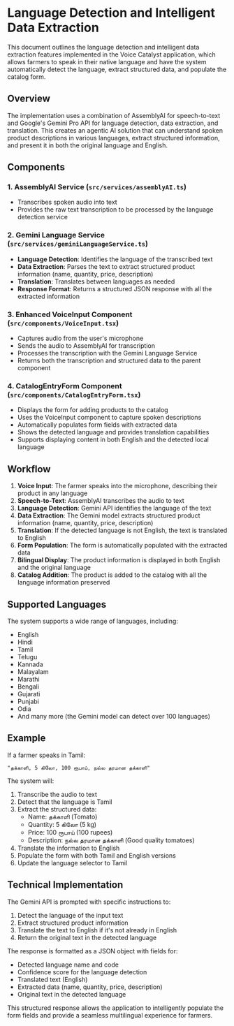 # Language Detection and Intelligent Data Extraction

This document outlines the language detection and intelligent data extraction features implemented in the Voice Catalyst application, which allows farmers to speak in their native language and have the system automatically detect the language, extract structured data, and populate the catalog form.

## Overview

The implementation uses a combination of AssemblyAI for speech-to-text and Google's Gemini Pro API for language detection, data extraction, and translation. This creates an agentic AI solution that can understand spoken product descriptions in various languages, extract structured information, and present it in both the original language and English.

## Components

### 1. AssemblyAI Service (`src/services/assemblyAI.ts`)

- Transcribes spoken audio into text
- Provides the raw text transcription to be processed by the language detection service

### 2. Gemini Language Service (`src/services/geminiLanguageService.ts`)

- **Language Detection**: Identifies the language of the transcribed text
- **Data Extraction**: Parses the text to extract structured product information (name, quantity, price, description)
- **Translation**: Translates between languages as needed
- **Response Format**: Returns a structured JSON response with all the extracted information

### 3. Enhanced VoiceInput Component (`src/components/VoiceInput.tsx`)

- Captures audio from the user's microphone
- Sends the audio to AssemblyAI for transcription
- Processes the transcription with the Gemini Language Service
- Returns both the transcription and structured data to the parent component

### 4. CatalogEntryForm Component (`src/components/CatalogEntryForm.tsx`)

- Displays the form for adding products to the catalog
- Uses the VoiceInput component to capture spoken descriptions
- Automatically populates form fields with extracted data
- Shows the detected language and provides translation capabilities
- Supports displaying content in both English and the detected local language

## Workflow

1. **Voice Input**: The farmer speaks into the microphone, describing their product in any language
2. **Speech-to-Text**: AssemblyAI transcribes the audio to text
3. **Language Detection**: Gemini API identifies the language of the text
4. **Data Extraction**: The Gemini model extracts structured product information (name, quantity, price, description)
5. **Translation**: If the detected language is not English, the text is translated to English
6. **Form Population**: The form is automatically populated with the extracted data
7. **Bilingual Display**: The product information is displayed in both English and the original language
8. **Catalog Addition**: The product is added to the catalog with all the language information preserved

## Supported Languages

The system supports a wide range of languages, including:

- English
- Hindi
- Tamil
- Telugu
- Kannada
- Malayalam
- Marathi
- Bengali
- Gujarati
- Punjabi
- Odia
- And many more (the Gemini model can detect over 100 languages)

## Example

If a farmer speaks in Tamil:
```
"தக்காளி, 5 கிலோ, 100 ரூபாய், நல்ல தரமான தக்காளி"
```

The system will:
1. Transcribe the audio to text
2. Detect that the language is Tamil
3. Extract the structured data:
   - Name: தக்காளி (Tomato)
   - Quantity: 5 கிலோ (5 kg)
   - Price: 100 ரூபாய் (100 rupees)
   - Description: நல்ல தரமான தக்காளி (Good quality tomatoes)
4. Translate the information to English
5. Populate the form with both Tamil and English versions
6. Update the language selector to Tamil

## Technical Implementation

The Gemini API is prompted with specific instructions to:
1. Detect the language of the input text
2. Extract structured product information
3. Translate the text to English if it's not already in English
4. Return the original text in the detected language

The response is formatted as a JSON object with fields for:
- Detected language name and code
- Confidence score for the language detection
- Translated text (English)
- Extracted data (name, quantity, price, description)
- Original text in the detected language

This structured response allows the application to intelligently populate the form fields and provide a seamless multilingual experience for farmers. 